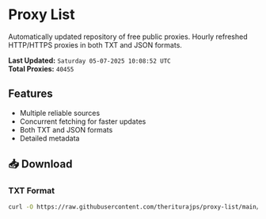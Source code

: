 # Proxy List

Automatically updated repository of free public proxies. Hourly refreshed HTTP/HTTPS proxies in both TXT and JSON formats.

**Last Updated:** `Saturday 05-07-2025 10:08:52 UTC`  
**Total Proxies:** `40455`

## Features
- Multiple reliable sources
- Concurrent fetching for faster updates
- Both TXT and JSON formats
- Detailed metadata

## 📥 Download

### TXT Format
```bash
curl -O https://raw.githubusercontent.com/theriturajps/proxy-list/main/proxies.txt